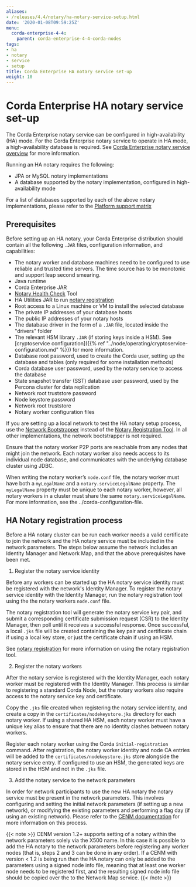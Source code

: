 ```yaml
---
aliases:
- /releases/4.4/notary/ha-notary-service-setup.html
date: '2020-01-08T09:59:25Z'
menu:
  corda-enterprise-4-4:
    parent: corda-enterprise-4-4-corda-nodes
tags:
- ha
- notary
- service
- setup
title: Corda Enterprise HA notary service set-up
weight: 10
---
```



# Corda Enterprise HA notary service set-up

The Corda Enterprise notary service can be configured in high-availability (HA) mode. For the Corda Enterprise notary
service to operate in HA mode, a high-availability database is required. See [Corda Enterprise notary service overview](ha-notary-service-overview.md) for more information.

Running an HA notary requires the following:

* JPA or MySQL notary implementations
* A database supported by the notary implementation, configured in high-availability mode

For a list of databases supported by each of the above notary implementations, please refer to the [Platform support matrix](../platform-support-matrix.md)


## Prerequisites

Before setting up an HA notary, your Corda Enterprise distribution should contain all the following `.JAR` files,
configuration information, and capabilities:

* The notary worker and database machines need to be configured to use reliable and trusted time servers. The time
source has to be monotonic and support leap second smearing.
* Java runtime
* Corda Enterprise JAR
* [Notary Health Check](../notary-healthcheck.md) Tool
* HA Utilities JAR to run [notary registration](../ha-utilities.md#notary-reg-tool)
* Root access to a Linux machine or VM to install the selected database
* The private IP addresses of your database hosts
* The public IP addresses of your notary hosts
* The database driver in the form of a `.JAR` file, located inside the "drivers" folder
* The relevant HSM library `.JAR` (if storing keys inside a HSM). See [cryptoservice configuration]({{% ref "../node/operating/cryptoservice-configuration.md" %}}) for more information.
* Database root password, used to create the Corda user, setting up the database and tables (only required for some installation methods)
* Corda database user password, used by the notary service to access the database
* State snapshot transfer (SST) database user password, used by the Percona cluster for data replication
* Network root truststore password
* Node keystore password
* Network root truststore
* Notary worker configuration files

If you are setting up a local network to test the HA notary setup process, use the [Network Bootstrapper](../network-bootstrapper.md)
instead of the [Notary Registration Tool](../ha-utilities.md#notary-reg-tool). In all other implementations, the network bootstrapper is not required.

Ensure that the notary worker P2P ports are reachable from any nodes that might join the network. Each notary worker also
needs access to its individual node database, and communicates with the underlying database cluster using JDBC.

When writing the notary worker’s `node.conf` file, the notary worker must have both a `myLegalName` and a `notary.serviceLegalName`
property. The `myLegalName` property must be unique to each notary worker, however, all notary workers in a cluster
must share the same `notary.serviceLegalName`. For more information, see the ../corda-configuration-file.


## HA Notary registration process

Before a HA notary cluster can be run each worker needs a valid certificate to join the network and the HA notary
service must be included in the network parameters. The steps below assume the network includes an Identity Manager and
Network Map, and that the above prerequisites have been met.


1. Register the notary service identity

Before any workers can be started up the HA notary service identity must be registered with the network's Identity Manager.
To register the notary service identity with the Identity Manager, run the notary registration tool using the the notary
workers `node.conf` file.

The notary registration tool will generate the notary service key pair, and submit a corresponding certificate submission
request (CSR) to the Identity Manager, then poll until it receives a successful response. Once successful, a local `.jks`
file will be created containing the key pair and certificate chain if using a local key store, or just the certificate
chain if using an HSM.

See [notary registration](../ha-utilities.md#notary-reg-tool) for more information on using the notary registration tool.


2. Register the notary workers

After the notary service is registered with the Identity Manager, each notary worker must be registered with the Identity
Manager. This process is similar to registering a standard Corda Node, but the notary workers also require access to the
notary service key and certificate.

Copy the `.jks` file created when registering the notary service identity, and create a copy in the `certificates/nodekeystore.jks`
directory for each notary worker. If using a shared HA HSM, each notary worker must have a unique key alias to ensure
that there are no identity clashes between notary workers.

Register each notary worker using the Corda `initial-registration` command. After registration, the notary worker
identity and node CA entries will be added to the `certificates/nodekeystore.jks` store alongside the notary service
entry. If configured to use an HSM, the generated keys are stored in the HSM and not in the `.jks` file.


3. Add the notary service to the network parameters

In order for network participants to use the new HA notary the notary service must be present in the network parameters. This involves
configuring and setting the initial network parameters (if setting up a new network), or modifying the existing parameters and performing a
flag day (if using an existing network). Please refer to the [CENM documentation](../../../cenm/1.2.html) for more information on this
process.

{{< note >}}
CENM version 1.2+ supports setting of a notary within the network parameters solely via the X500 name. In this case it is possible to
add the HA notary to the network parameters before registering any worker nodes (that is, steps 2 and 3 can be done in any order). If a
CENM with version < 1.2 is being run then the HA notary can only be added to the parameters using a signed node info file, meaning that
at least one worker node needs to be registered first, and the resulting signed node info file should be copied over the to the Network
Map service.
{{< /note >}}
